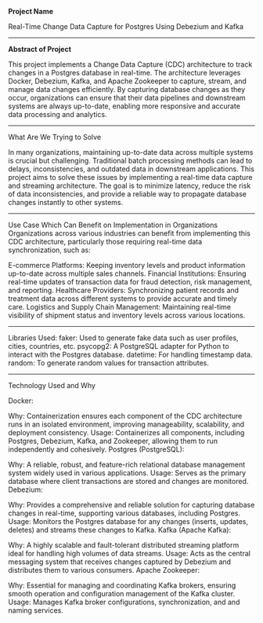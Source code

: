 
**Project Name**

Real-Time Change Data Capture for Postgres Using Debezium and Kafka

------------------------------------------------------------------------------------------------
**Abstract of Project**

This project implements a Change Data Capture (CDC) architecture to track changes in a 
Postgres database in real-time. The architecture leverages Docker, Debezium, Kafka, and
Apache Zookeeper to capture, stream, and manage data changes efficiently. By capturing database 
changes as they occur, organizations can ensure that their data pipelines and downstream systems
are always up-to-date, enabling more responsive and accurate data processing and analytics.

-------------------------------------------------------------------------------------------------

What Are We Trying to Solve

In many organizations, maintaining up-to-date data across multiple systems is crucial but challenging. Traditional batch processing methods can lead to delays, inconsistencies, and outdated data in downstream applications. This project aims to solve these issues by implementing a real-time data capture and streaming architecture. The goal is to minimize latency, reduce the risk of data inconsistencies, and provide a reliable way to propagate database changes instantly to other systems.


-------------------------------------------------------------------------------------------------

Use Case Which Can Benefit on Implementation in Organizations
Organizations across various industries can benefit from implementing this CDC architecture, particularly those requiring real-time data synchronization, such as:

E-commerce Platforms: Keeping inventory levels and product information up-to-date across multiple sales channels.
Financial Institutions: Ensuring real-time updates of transaction data for fraud detection, risk management, and reporting.
Healthcare Providers: Synchronizing patient records and treatment data across different systems to provide accurate and timely care.
Logistics and Supply Chain Management: Maintaining real-time visibility of shipment status and inventory levels across various locations.


-------------------------------------------------------------------------------------------------

Libraries Used:
faker: Used to generate fake data such as user profiles, cities, countries, etc.
psycopg2: A PostgreSQL adapter for Python to interact with the Postgres database.
datetime: For handling timestamp data.
random: To generate random values for transaction attributes.


-------------------------------------------------------------------------------------------------

Technology Used and Why

Docker:

Why: Containerization ensures each component of the CDC architecture runs in an isolated environment, improving manageability, scalability, and deployment consistency.
Usage: Containerizes all components, including Postgres, Debezium, Kafka, and Zookeeper, allowing them to run independently and cohesively.
Postgres (PostgreSQL):

Why: A reliable, robust, and feature-rich relational database management system widely used in various applications.
Usage: Serves as the primary database where client transactions are stored and changes are monitored.
Debezium:

Why: Provides a comprehensive and reliable solution for capturing database changes in real-time, supporting various databases, including Postgres.
Usage: Monitors the Postgres database for any changes (inserts, updates, deletes) and streams these changes to Kafka.
Kafka (Apache Kafka):

Why: A highly scalable and fault-tolerant distributed streaming platform ideal for handling high volumes of data streams.
Usage: Acts as the central messaging system that receives changes captured by Debezium and distributes them to various consumers.
Apache Zookeeper:

Why: Essential for managing and coordinating Kafka brokers, ensuring smooth operation and configuration management of the Kafka cluster.
Usage: Manages Kafka broker configurations, synchronization, and and naming services.



